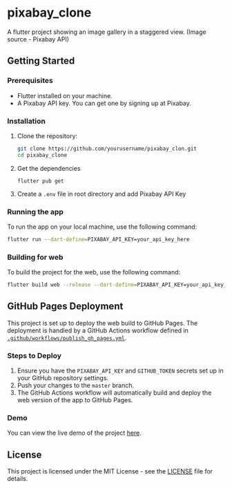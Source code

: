 # pixabay_clone

A flutter project showing an image gallery in a staggered view. (Image source - Pixabay API)

## Getting Started

### Prerequisites
 - Flutter installed on your machine.
 - A Pixabay API key. You can get one by signing up at Pixabay.

### Installation
1. Clone the repository:
    ```bash
    git clone https://github.com/yourusername/pixabay_clon.git
    cd pixabay_clone
    ```

2. Get the dependencies
    ```
    flutter pub get
    ```

3. Create a `.env` file in root directory and add Pixabay API Key

### Running the app
To run the app on your local machine, use the following command:
```bash
flutter run --dart-define=PIXABAY_API_KEY=your_api_key_here
```

### Building for web
To build the project for the web, use the following command:
```bash
flutter build web --release --dart-define=PIXABAY_API_KEY=your_api_key_here
```

## GitHub Pages Deployment

This project is set up to deploy the web build to GitHub Pages. The deployment is handled by a GitHub Actions workflow defined in [`.github/workflows/publish_gh_pages.yml`](.github/workflows/publish_gh_pages.yml).

### Steps to Deploy

1. Ensure you have the `PIXABAY_API_KEY` and `GITHUB_TOKEN` secrets set up in your GitHub repository settings.
2. Push your changes to the `master` branch.
3. The GitHub Actions workflow will automatically build and deploy the web version of the app to GitHub Pages.

### Demo

You can view the live demo of the project [here](https://yourusername.github.io/pixabay_clone/).

## License

This project is licensed under the MIT License - see the [LICENSE](LICENSE) file for details.